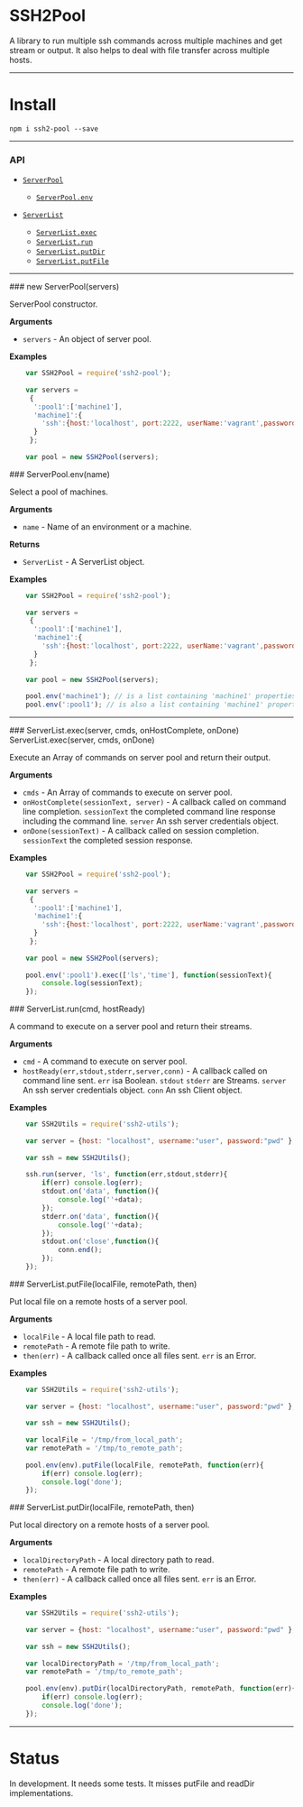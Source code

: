 # SSH2Pool

A library to run multiple ssh commands across multiple machines and get stream or output.
It also helps to deal with file transfer across multiple hosts.

---------------------------------------


# Install

```npm i ssh2-pool --save```

---------------------------------------

### API

* [`ServerPool`](#ServerPool)
    * [`ServerPool.env`](#env)

* [`ServerList`]()
    * [`ServerList.exec`](#exec)
    * [`ServerList.run`](#run)
    * [`ServerList.putDir`](#putDir)
    * [`ServerList.putFile`](#putFile)

---------------------------------------


<a name="ServerPool" />
### new ServerPool(servers)

ServerPool constructor.

__Arguments__

* `servers` - An object of server pool.

__Examples__

```js
    var SSH2Pool = require('ssh2-pool');
    
    var servers = 
     {
      ':pool1':['machine1'],
      'machine1':{
        'ssh':{host:'localhost', port:2222, userName:'vagrant',password:'vagrant'}
      }
     };
    
    var pool = new SSH2Pool(servers);
```


<a name="ServerPool.env" />
### ServerPool.env(name)

Select a pool of machines.

__Arguments__

* `name` - Name of an environment or a machine.

__Returns__

* `ServerList` - A ServerList object.

__Examples__

```js
    var SSH2Pool = require('ssh2-pool');
    
    var servers = 
     {
      ':pool1':['machine1'],
      'machine1':{
        'ssh':{host:'localhost', port:2222, userName:'vagrant',password:'vagrant'}
      }
     };
    
    var pool = new SSH2Pool(servers);
    
    pool.env('machine1'); // is a list containing 'machine1' properties
    pool.env(':pool1'); // is also a list containing 'machine1' properties
```

---------------------------------------


<a name="ServerList.exec" />
### ServerList.exec(server, cmds, onHostComplete, onDone)
    ServerList.exec(server, cmds, onDone)

Execute an Array of commands on server pool and return their output.

__Arguments__

* `cmds` - An Array of commands to execute on server pool.
* `onHostComplete(sessionText, server)` - A callback called on command line completion. 
    `sessionText` the completed command line response including the command line.
    `server` An ssh server credentials object.
* `onDone(sessionText)` - A callback called on session completion. 
    `sessionText` the completed session response.

__Examples__

```js
    var SSH2Pool = require('ssh2-pool');
    
    var servers = 
     {
      ':pool1':['machine1'],
      'machine1':{
        'ssh':{host:'localhost', port:2222, userName:'vagrant',password:'vagrant'}
      }
     };
    
    var pool = new SSH2Pool(servers);
    
    pool.env(':pool1').exec(['ls','time'], function(sessionText){
        console.log(sessionText);
    });
```


<a name="ServerList.run" />
### ServerList.run(cmd, hostReady)

A command to execute on a server pool and return their streams.

__Arguments__

* `cmd` - A command to execute on server pool.
* `hostReady(err,stdout,stderr,server,conn)` - A callback called on command line sent. 
    `err` isa Boolean.
    `stdout` `stderr` are Streams.
    `server` An ssh server credentials object.
    `conn` An ssh Client object.

__Examples__

```js
    var SSH2Utils = require('ssh2-utils');
    
    var server = {host: "localhost", username:"user", password:"pwd" };
    
    var ssh = new SSH2Utils();
    
    ssh.run(server, 'ls', function(err,stdout,stderr){
        if(err) console.log(err);
        stdout.on('data', function(){
            console.log(''+data);
        });
        stderr.on('data', function(){
            console.log(''+data);
        });
        stdout.on('close',function(){
            conn.end();
        });
    });
```


<a name="ServerList.putFile" />
### ServerList.putFile(localFile, remotePath, then)

Put local file on a remote hosts of a server pool.

__Arguments__

* `localFile` - A local file path to read.
* `remotePath` - A remote file path to write.
* `then(err)` - A callback called once all files sent. 
    `err` is an Error.

__Examples__

```js
    var SSH2Utils = require('ssh2-utils');
    
    var server = {host: "localhost", username:"user", password:"pwd" };
    
    var ssh = new SSH2Utils();
        
    var localFile = '/tmp/from_local_path';
    var remotePath = '/tmp/to_remote_path';
    
    pool.env(env).putFile(localFile, remotePath, function(err){
        if(err) console.log(err);
        console.log('done');
    });
```


<a name="ServerList.putDir" />
### ServerList.putDir(localFile, remotePath, then)

Put local directory on a remote hosts of a server pool.

__Arguments__

* `localDirectoryPath` - A local directory path to read.
* `remotePath` - A remote file path to write.
* `then(err)` - A callback called once all files sent. 
    `err` is an Error.

__Examples__

```js
    var SSH2Utils = require('ssh2-utils');
    
    var server = {host: "localhost", username:"user", password:"pwd" };
    
    var ssh = new SSH2Utils();
        
    var localDirectoryPath = '/tmp/from_local_path';
    var remotePath = '/tmp/to_remote_path';
    
    pool.env(env).putDir(localDirectoryPath, remotePath, function(err){
        if(err) console.log(err);
        console.log('done');
    });
```

---------------------------------------


# Status

In development. It needs some tests. It misses putFile and readDir implementations.